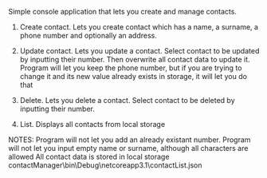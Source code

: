 Simple console application that lets you create and manage contacts.

1) Create contact. Lets you create contact which has a name, a surname, a phone number and optionally an address.

2) Update contact. Lets you update a contact. Select contact to be updated by inputting their number.
Then overwrite all contact data to update it. Program will let you keep the phone number, but if you are
trying to change it and its new value already exists in storage, it will let you do that

3) Delete. Lets you delete a contact. Select contact to be deleted by inputting their number.

4) List. Displays all contacts from local storage

NOTES:
Program will not let you add an already existant number.
Program will not let you input empty name or surname, although all characters are allowed
All contact data is stored in local storage contactManager\bin\Debug\netcoreapp3.1\contactList.json



